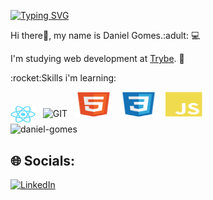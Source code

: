 [![Typing SVG](https://readme-typing-svg.herokuapp.com?size=22&duration=5300&lines=Welcome+to+my+GitHub+!+)](https://git.io/typing-svg)

<p>Hi there👋, my name is Daniel Gomes.:adult: ‍💻</p>

<p>I'm studying web development at <a href="https://www.bing.com/ck/a?!&&p=d8bb240731b88fa1JmltdHM9MTY3NjMzMjgwMCZpZ3VpZD0wMjcxNTA4ZS0xZjYyLTZhNWQtMDQ4MC00MmU4MWUzNTZiM2MmaW5zaWQ9NTE3Nw&ptn=3&hsh=3&fclid=0271508e-1f62-6a5d-0480-42e81e356b3c&psq=trybe&u=a1aHR0cHM6Ly93d3cuYmV0cnliZS5jb20v&ntb=1">Trybe</a>. 💚</p>

<p>:rocket:Skills i'm learning:</p>
<div styel="display: inline_block">
<img align="center" alt="Mari-React" height="30" width="40" src="https://raw.githubusercontent.com/devicons/devicon/master/icons/react/react-original.svg">
&nbsp; <img src="https://www.vectorlogo.zone/logos/git-scm/git-scm-icon.svg" alt="GIT" height="40" width="60"/>
&nbsp; <img src="https://raw.githubusercontent.com/devicons/devicon/master/icons/html5/html5-original.svg" alt="HTML5" height="40" width="60">
&nbsp; <img src="https://raw.githubusercontent.com/devicons/devicon/master/icons/css3/css3-original.svg" alt="CSS3" height="40" width="60">
&nbsp; <img src="https://raw.githubusercontent.com/devicons/devicon/master/icons/javascript/javascript-plain.svg" alt="JS" height="40" width="60">
</div>

<img src="https://github-readme-stats-git-masterrstaa-rickstaa.vercel.app/api/top-langs?username=007msn98&count_private=true&show_icons=true&locale=en&layout=compact&theme=radical" alt="daniel-gomes" />


## 🌐 Socials:
[![LinkedIn](https://img.shields.io/badge/LinkedIn-%230077B5.svg?logo=linkedin&logoColor=white)](https://linkedin.com/in/daniel-gomes-assunção) 

